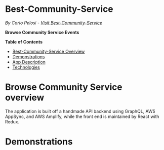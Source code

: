 # Best-Community-Service
*By Carlo Pelosi - [Visit Best-Community-Service](https://dev.d225qaiq3wjuiq.amplifyapp.com/)*

**Browse Community Service Events**

**Table of Contents**
* [Best-Community-Service Overview](#Best-Community-Service-overview)
* [Demonstrations](#demonstrations)
* [App Description](#app-description)
* [Technologies](#technologies)


# Browse Community Service overview
The application is built off a handmade API backend using GraphQL, AWS AppSync, and AWS Amplify, while the front end is maintained by React with Redux. 

# Demonstrations
